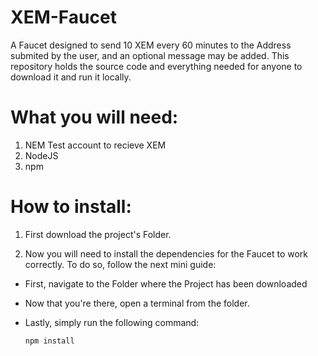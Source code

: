 # XEM-Faucet
A Faucet designed to send 10 XEM every 60 minutes to the Address submited by the user, and an optional message may be added. This repository holds the source code and everything needed for anyone to download it and run it locally.

# What you will need:
  1. NEM Test account to recieve XEM
  2. NodeJS
  3. npm

# How to install:
  1. First download the project's Folder.
  
  2. Now you will need to install the dependencies for the Faucet to work correctly. To do so, follow the next mini guide:
  
  + First, navigate to the Folder where the Project has been downloaded
  + Now that you're there, open a terminal from the folder.
  + Lastly, simply run the following command:
  
    ```
    npm install
    ```
